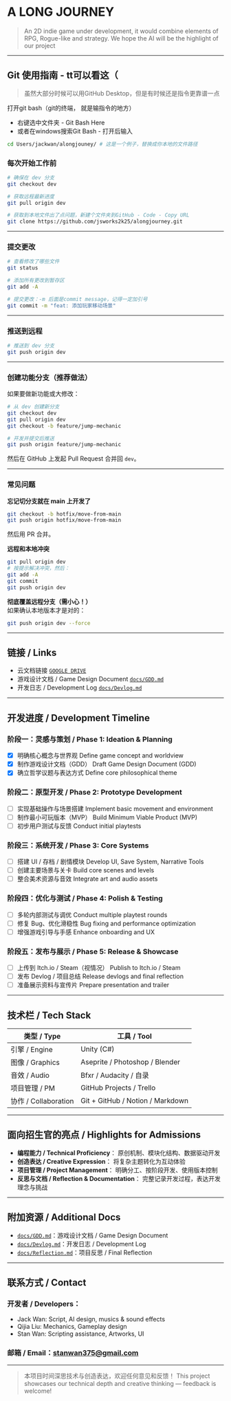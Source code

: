 # A LONG JOURNEY

> An 2D indie game under development, it would combine elements of RPG, Rogue-like and strategy. We hope the AI will be the highlight of our project 

---
## Git 使用指南 - tt可以看这（

> 虽然大部分时候可以用GitHub Desktop，但是有时候还是指令更靠谱一点

打开git bash（git的终端， 就是输指令的地方）
* 右键选中文件夹 - Git Bash Here
* 或者在windows搜索Git Bash - 打开后输入
```bash
cd Users/jackwan/alongjouney/ # 这是一个例子，替换成你本地的文件路径
```
### 每次开始工作前
```bash
# 确保在 dev 分支
git checkout dev

# 获取远程最新进度
git pull origin dev

# 获取到本地文件出了点问题，新建个文件夹到GitHub - Code - Copy URL
git clone https://github.com/jsworks2k25/alongjourney.git
```

---

### 提交更改
```bash
# 查看修改了哪些文件
git status

# 添加所有更改到暂存区
git add -A

# 提交更改：-m 后面是commit message，记得一定加引号
git commit -m "feat: 添加玩家移动场景"
```

---

### 推送到远程
```bash
# 推送到 dev 分支
git push origin dev
```

---

### 创建功能分支（推荐做法）
如果要做新功能或大修改：  
```bash
# 从 dev 创建新分支
git checkout dev
git pull origin dev
git checkout -b feature/jump-mechanic

# 开发并提交后推送
git push origin feature/jump-mechanic
```
然后在 GitHub 上发起 Pull Request 合并回 `dev`。  

---

### 常见问题
**忘记切分支就在 main 上开发了**  
  ```bash
  git checkout -b hotfix/move-from-main
  git push origin hotfix/move-from-main
  ```
  然后用 PR 合并。  

**远程和本地冲突**  
  ```bash
  git pull origin dev
  # 按提示解决冲突，然后：
  git add -A
  git commit
  git push origin dev
  ```

**彻底覆盖远程分支（需小心！）**  
  如果确认本地版本才是对的：  
  ```bash
  git push origin dev --force
  ```

---

## 链接 / Links
* 云文档链接 [`GOOGLE DRIVE`](https://drive.google.com/drive/folders/1JxQtAn7uOHykelvt85-YNNnM-vz1oXzR)
* 游戏设计文档 / Game Design Document [`docs/GDD.md`](./docs/GDD.md)
* 开发日志 / Development Log [`docs/Devlog.md`](./docs/Devlog.md)

---

## 开发进度 / Development Timeline

### 阶段一：灵感与策划 / Phase 1: Ideation & Planning

* [x] 明确核心概念与世界观
  Define game concept and worldview
* [x] 制作游戏设计文档（GDD）
  Draft Game Design Document (GDD)
* [x] 确立哲学议题与表达方式
  Define core philosophical theme

### 阶段二：原型开发 / Phase 2: Prototype Development

* [ ] 实现基础操作与场景搭建
  Implement basic movement and environment
* [ ] 制作最小可玩版本（MVP）
  Build Minimum Viable Product (MVP)
* [ ] 初步用户测试与反馈
  Conduct initial playtests

### 阶段三：系统开发 / Phase 3: Core Systems

* [ ] 搭建 UI / 存档 / 剧情模块
  Develop UI, Save System, Narrative Tools
* [ ] 创建主要场景与关卡
  Build core scenes and levels
* [ ] 整合美术资源与音效
  Integrate art and audio assets

### 阶段四：优化与测试 / Phase 4: Polish & Testing

* [ ] 多轮内部测试与调优
  Conduct multiple playtest rounds
* [ ] 修复 Bug、优化滑稳性
  Bug fixing and performance optimization
* [ ] 增强游戏引导与手感
  Enhance onboarding and UX

### 阶段五：发布与展示 / Phase 5: Release & Showcase

* [ ] 上传到 Itch.io / Steam（视情况）
  Publish to Itch.io / Steam
* [ ] 发布 Devlog / 项目总结
  Release devlogs and final reflection
* [ ] 准备展示资料与宣传片
  Prepare presentation and trailer

---

## 技术栏 / Tech Stack

| 类型 / Type          | 工具 / Tool                        |
| ------------------ | -------------------------------- |
| 引擎 / Engine        | Unity (C#)                       |
| 图像 / Graphics      | Aseprite / Photoshop / Blender   |
| 音效 / Audio         | Bfxr / Audacity / 自录             |
| 项目管理 / PM          | GitHub Projects / Trello         |
| 协作 / Collaboration | Git + GitHub / Notion / Markdown |

---

## 面向招生官的亮点 / Highlights for Admissions

* **编程能力 / Technical Proficiency**：
  原创机制、模块化结构、数据驱动开发
* **创造表达 / Creative Expression**：
  将复杂主题转化为互动体验
* **项目管理 / Project Management**：
  明确分工、按阶段开发、使用版本控制
* **反思与文档 / Reflection & Documentation**：
  完整记录开发过程，表达开发理念与挑战

---

## 附加资源 / Additional Docs

* [`docs/GDD.md`](./docs/GDD.md)：游戏设计文档 / Game Design Document
* [`docs/Devlog.md`](./docs/Devlog.md)：开发日志 / Development Log
* [`docs/Reflection.md`](./docs/Reflection.md)：项目反思 / Final Reflection

---

## 联系方式 / Contact

### 开发者 / Developers：
* Jack Wan: Script, AI design, musics & sound effects
* Qijia Liu: Mechanics, Gameplay design
* Stan Wan: Scripting assistance, Artworks, UI

### 邮箱 / Email：[stanwan375@gmail.com](mailto:stawnan375@gmail.com)

---

> 本项目时间深思技术与创造表达，欢迎任何意见和反馈！
> This project showcases our technical depth and creative thinking — feedback is welcome!
